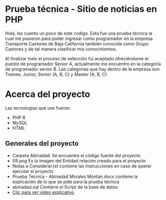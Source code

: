 # Prueba técnica - Sitio de noticias en PHP

Hola, les cuento un poco de este código. Esta fue una prueba técnica la cual me pusieron para poder ingresar como programador en la empresa Transporte Castores de Baja California también conocida como Grupo Castores y de tal manera clasificar mis conocimientos.

Al finalizar todo el proceso de selección fui aceptado ofreciéndome el puesto de programador Senior A, actualmente me encuentro en la categoría de programador senior B. Las categorías que hay dentro de la empresa son Trainee, Junior, Senior (A, B, C) y Master (A, B, C)

# Acerca del proyecto
Las tecnologías que use fueron:
 - PHP 8
 - MySQL
 - HTML


## Generales del proyecto

 - Carpeta Abinadad: Se encuentra el código fuente del proyecto
 - ER.png Es la imagen del Entidad relación creado para el proyecto
 - Notas a Considerar.txt contiene las instrucciones en caso de querer ejecutar el proyecto
 - Prueba Tecnica - Abinadad Morales Montan.docx contiene la explicación de lo que se pide para la prueba técnica
 - abinadad.sql Contiene el Script de la base de datos
 - [Clic para ver video explicativo](https://www.youtube.com/watch?v=EV8NssKO-Ww&ab_channel=AbinadadMoralesMontan)
